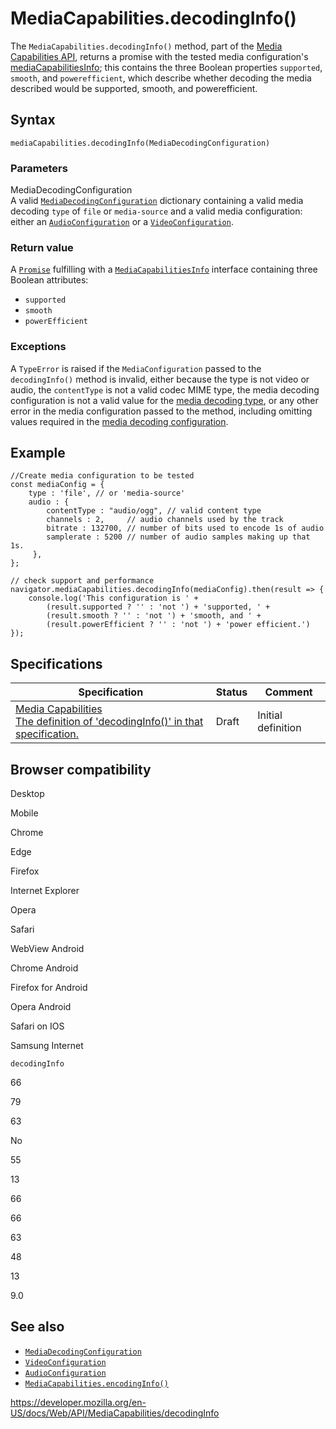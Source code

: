MediaCapabilities.decodingInfo()
================================

The `MediaCapabilities.decodingInfo()` method, part of the [Media Capabilities API](../mediacapabilities), returns a promise with the tested media configuration's [mediaCapabilitiesInfo](mediacapabilitiesinfo); this contains the three Boolean properties `supported`, `smooth`, and `powerefficient`, which describe whether decoding the media described would be supported, smooth, and powerefficient.

Syntax
------

    mediaCapabilities.decodingInfo(MediaDecodingConfiguration)

### Parameters

MediaDecodingConfiguration  
A valid [`MediaDecodingConfiguration`](../mediadecodingconfiguration) dictionary containing a valid media decoding `type` of `file` or `media-source` and a valid media configuration: either an [`AudioConfiguration`](../audioconfiguration) or a [`VideoConfiguration`](../videoconfiguration).

### Return value

A [`Promise`](https://developer.mozilla.org/en-US/docs/Web/JavaScript/Reference/Global_Objects/Promise) fulfilling with a [`MediaCapabilitiesInfo`](../mediacapabilitiesinfo) interface containing three Boolean attributes:

-   `supported`
-   `smooth`
-   `powerEfficient`

### Exceptions

A `TypeError` is raised if the `MediaConfiguration` passed to the `decodingInfo()` method is invalid, either because the type is not video or audio, the `contentType` is not a valid codec MIME type, the media decoding configuration is not a valid value for the [media decoding type](../mediadecodingtype), or any other error in the media configuration passed to the method, including omitting values required in the [media decoding configuration](../mediadecodingconfiguration).

Example
-------

    //Create media configuration to be tested
    const mediaConfig = {
        type : 'file', // or 'media-source'
        audio : {
            contentType : "audio/ogg", // valid content type
            channels : 2,     // audio channels used by the track
            bitrate : 132700, // number of bits used to encode 1s of audio
            samplerate : 5200 // number of audio samples making up that 1s.
         },
    };

    // check support and performance
    navigator.mediaCapabilities.decodingInfo(mediaConfig).then(result => {
        console.log('This configuration is ' +
            (result.supported ? '' : 'not ') + 'supported, ' +
            (result.smooth ? '' : 'not ') + 'smooth, and ' +
            (result.powerEfficient ? '' : 'not ') + 'power efficient.')
    });

Specifications
--------------

<table><thead><tr class="header"><th>Specification</th><th>Status</th><th>Comment</th></tr></thead><tbody><tr class="odd"><td><a href="https://w3c.github.io/media-capabilities/#dom-mediacapabilities-decodinginfo-configuration-configuration">Media Capabilities<br />
<span class="small">The definition of 'decodingInfo()' in that specification.</span></a></td><td><span class="spec-draft">Draft</span></td><td>Initial definition</td></tr></tbody></table>

Browser compatibility
---------------------

Desktop

Mobile

Chrome

Edge

Firefox

Internet Explorer

Opera

Safari

WebView Android

Chrome Android

Firefox for Android

Opera Android

Safari on IOS

Samsung Internet

`decodingInfo`

66

79

63

No

55

13

66

66

63

48

13

9.0

See also
--------

-   [`MediaDecodingConfiguration`](../mediadecodingconfiguration)
-   [`VideoConfiguration`](../videoconfiguration)
-   [`AudioConfiguration`](../audioconfiguration)
-   [`MediaCapabilities.encodingInfo()`](encodinginfo)

<a href="https://developer.mozilla.org/en-US/docs/Web/API/MediaCapabilities/decodingInfo" class="_attribution-link">https://developer.mozilla.org/en-US/docs/Web/API/MediaCapabilities/decodingInfo</a>
